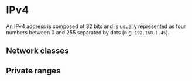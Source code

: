 # IPv4

An IPv4 address is composed of 32 bits and is usually represented as four numbers between 0 and 255 separated by dots (e.g. `192.168.1.45`).

## Network classes

## Private ranges